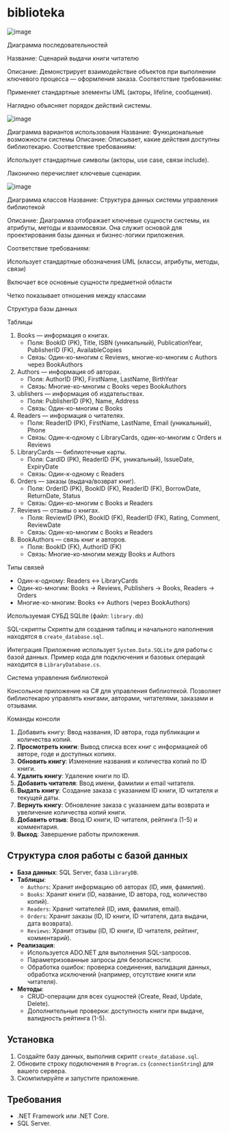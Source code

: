 # biblioteka

![image](https://github.com/user-attachments/assets/770c08e1-f2fa-4721-aeca-c0145492b176)

Диаграмма последовательностей

Название: Сценарий выдачи книги читателю

Описание: Демонстрирует взаимодействие объектов при выполнении ключевого процесса — оформления заказа.
Соответствие требованиям:

Применяет стандартные элементы UML (акторы, lifeline, сообщения).

Наглядно объясняет порядок действий системы.



![image](https://github.com/user-attachments/assets/73a56c3e-24b1-4b71-a94b-770f1706ef7b)

Диаграмма вариантов использования
Название: Функциональные возможности системы
Описание: Описывает, какие действия доступны библиотекарю.
Соответствие требованиям:

Использует стандартные символы (акторы, use case, связи include).

Лаконично перечисляет ключевые сценарии.

![image](https://github.com/user-attachments/assets/2e8b21d0-c45e-4648-a8e5-8ef4e79cbd94)

Диаграмма классов
Название: Структура данных системы управления библиотекой

Описание:
Диаграмма отображает ключевые сущности системы, их атрибуты, методы и взаимосвязи. Она служит основой для проектирования базы данных и бизнес-логики приложения.

Соответствие требованиям:

Использует стандартные обозначения UML (классы, атрибуты, методы, связи)

Включает все основные сущности предметной области

Четко показывает отношения между классами





Структура базы данных

Таблицы
1. Books — информация о книгах.
   - Поля: BookID (PK), Title, ISBN (уникальный), PublicationYear, PublisherID (FK), AvailableCopies
   - Связь: Один-ко-многим с Reviews, многие-ко-многим с Authors через BookAuthors
2. Authors — информация об авторах.
   - Поля: AuthorID (PK), FirstName, LastName, BirthYear
   - Связь: Многие-ко-многим с Books через BookAuthors
3. ublishers — информация об издательствах.
   - Поля: PublisherID (PK), Name, Address
   - Связь: Один-ко-многим с Books
4. Readers — информация о читателях.
   - Поля: ReaderID (PK), FirstName, LastName, Email (уникальный), Phone
   - Связь: Один-к-одному с LibraryCards, один-ко-многим с Orders и Reviews
5. LibraryCards — библиотечные карты.
   - Поля: CardID (PK), ReaderID (FK, уникальный), IssueDate, ExpiryDate
   - Связь: Один-к-одному с Readers
6. Orders — заказы (выдача/возврат книг).
   - Поля: OrderID (PK), BookID (FK), ReaderID (FK), BorrowDate, ReturnDate, Status
   - Связь: Один-ко-многим с Books и Readers
7. Reviews — отзывы о книгах.
   - Поля: ReviewID (PK), BookID (FK), ReaderID (FK), Rating, Comment, ReviewDate
   - Связь: Один-ко-многим с Books и Readers
8. BookAuthors — связь книг и авторов.
   - Поля: BookID (FK), AuthorID (FK)
   - Связь: Многие-ко-многим между Books и Authors

Типы связей
- Один-к-одному: Readers ↔ LibraryCards
- Один-ко-многим: Books → Reviews, Publishers → Books, Readers → Orders
- Многие-ко-многим: Books ↔ Authors (через BookAuthors)

Используемая СУБД
SQLite (файл: `library.db`)

SQL-скрипты
Скрипты для создания таблиц и начального наполнения находятся в `create_database.sql`.

Интеграция
Приложение использует `System.Data.SQLite` для работы с базой данных. Пример кода для подключения и базовых операций находится в `LibraryDatabase.cs`.

Система управления библиотекой

Консольное приложение на C# для управления библиотекой. Позволяет библиотекарю управлять книгами, авторами, читателями, заказами и отзывами.

Команды консоли
1. Добавить книгу: Ввод названия, ID автора, года публикации и количества копий.
2. **Просмотреть книги**: Вывод списка всех книг с информацией об авторе, годе и доступных копиях.
3. **Обновить книгу**: Изменение названия и количества копий по ID книги.
4. **Удалить книгу**: Удаление книги по ID.
5. **Добавить читателя**: Ввод имени, фамилии и email читателя.
6. **Выдать книгу**: Создание заказа с указанием ID книги, ID читателя и текущей даты.
7. **Вернуть книгу**: Обновление заказа с указанием даты возврата и увеличение количества копий книги.
8. **Добавить отзыв**: Ввод ID книги, ID читателя, рейтинга (1-5) и комментария.
9. **Выход**: Завершение работы приложения.

## Структура слоя работы с базой данных
- **База данных**: SQL Server, база `LibraryDB`.
- **Таблицы**:
  - `Authors`: Хранит информацию об авторах (ID, имя, фамилия).
  - `Books`: Хранит книги (ID, название, ID автора, год, количество копий).
  - `Readers`: Хранит читателей (ID, имя, фамилия, email).
  - `Orders`: Хранит заказы (ID, ID книги, ID читателя, дата выдачи, дата возврата).
  - `Reviews`: Хранит отзывы (ID, ID книги, ID читателя, рейтинг, комментарий).
- **Реализация**:
  - Используется ADO.NET для выполнения SQL-запросов.
  - Параметризованные запросы для безопасности.
  - Обработка ошибок: проверка соединения, валидация данных, обработка исключений (например, отсутствие книги или читателя).
- **Методы**:
  - CRUD-операции для всех сущностей (Create, Read, Update, Delete).
  - Дополнительные проверки: доступность книги при выдаче, валидность рейтинга (1-5).

## Установка
1. Создайте базу данных, выполнив скрипт `create_database.sql`.
2. Обновите строку подключения в `Program.cs` (`connectionString`) для вашего сервера.
3. Скомпилируйте и запустите приложение.

## Требования
- .NET Framework или .NET Core.
- SQL Server.
